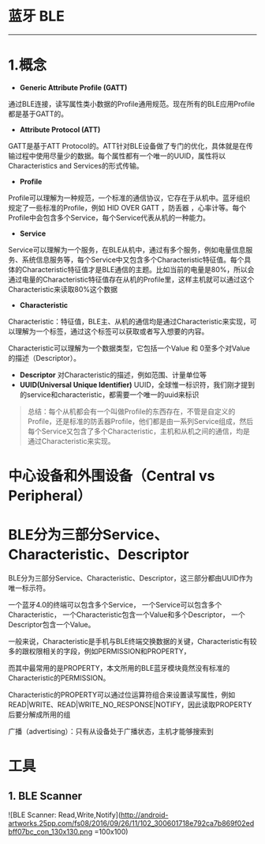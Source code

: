 # 蓝牙 BLE
-----
# 1.概念

- **Generic Attribute Profile (GATT)**

通过BLE连接，读写属性类小数据的Profile通用规范。现在所有的BLE应用Profile都是基于GATT的。

- **Attribute Protocol (ATT)**

GATT是基于ATT Protocol的。ATT针对BLE设备做了专门的优化，具体就是在传输过程中使用尽量少的数据。每个属性都有一个唯一的UUID，属性将以Characteristics and Services的形式传输。

- **Profile**

Profile可以理解为一种规范，一个标准的通信协议，它存在于从机中。蓝牙组织规定了一些标准的Profile，例如 HID OVER GATT ，防丢器 ，心率计等。每个Profile中会包含多个Service，每个Service代表从机的一种能力。

- **Service**

Service可以理解为一个服务，在BLE从机中，通过有多个服务，例如电量信息服务、系统信息服务等，每个Service中又包含多个Characteristic特征值。每个具体的Characteristic特征值才是BLE通信的主题。比如当前的电量是80%，所以会通过电量的Characteristic特征值存在从机的Profile里，这样主机就可以通过这个Characteristic来读取80%这个数据

- **Characteristic**

Characteristic：特征值，BLE主、从机的通信均是通过Characteristic来实现，可以理解为一个标签，通过这个标签可以获取或者写入想要的内容。

Characteristic可以理解为一个数据类型，它包括一个Value 和 0至多个对Value的描述（Descriptor）。

- **Descriptor**
对Characteristic的描述，例如范围、计量单位等
- **UUID(Universal Unique Identifier)**
UUID，全球惟一标识符，我们刚才提到的service和characteristic，都需要一个唯一的uuid来标识


> 总结：每个从机都会有一个叫做Profile的东西存在，不管是自定义的Profile，还是标准的防丢器Profile，他们都是由一系列Service组成，然后每个Service又包含了多个Characteristic，主机和从机之间的通信，均是通过Characteristic来实现。
# 中心设备和外围设备（Central vs Peripheral）

# BLE分为三部分Service、Characteristic、Descriptor

BLE分为三部分Service、Characteristic、Descriptor，这三部分都由UUID作为唯一标示符。

一个蓝牙4.0的终端可以包含多个Service，
一个Service可以包含多个Characteristic，
一个Characteristic包含一个Value和多个Descriptor，
一个Descriptor包含一个Value。


一般来说，Characteristic是手机与BLE终端交换数据的关键，Characteristic有较多的跟权限相关的字段，例如PERMISSION和PROPERTY，

而其中最常用的是PROPERTY，本文所用的BLE蓝牙模块竟然没有标准的Characteristic的PERMISSION。

Characteristic的PROPERTY可以通过位运算符组合来设置读写属性，例如READ|WRITE、READ|WRITE_NO_RESPONSE|NOTIFY，因此读取PROPERTY后要分解成所用的组



广播（advertising）：只有从设备处于广播状态，主机才能够搜索到
# 工具

## 1. BLE Scanner
![BLE Scanner: Read,Write,Notify](http://android-artworks.25pp.com/fs08/2016/09/26/11/102_300601718e792ca7b869f02edbff07bc_con_130x130.png =100x100)
